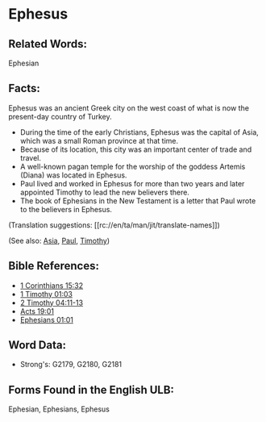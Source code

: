 # Ephesus

## Related Words:

Ephesian


## Facts:

Ephesus was an ancient Greek city on the west coast of what is now the present-day country of Turkey.

* During the time of the early Christians, Ephesus was the capital of Asia, which was a small Roman province at that time.
* Because of its location, this city was an important center of trade and travel.
* A well-known pagan temple for the worship of the goddess Artemis (Diana) was located in Ephesus.
* Paul lived and worked in Ephesus for more than two years and later appointed Timothy to lead the new believers there.
* The book of Ephesians in the New Testament is a letter that Paul wrote to the believers in Ephesus.

(Translation suggestions: [[rc://en/ta/man/jit/translate-names]])

(See also: [Asia](../names/asia.md), [Paul](../names/paul.md), [Timothy](../names/timothy.md))

## Bible References:

* [1 Corinthians 15:32](rc://en/tn/help/1co/15/32)
* [1 Timothy 01:03](rc://en/tn/help/1ti/01/03)
* [2 Timothy 04:11-13](rc://en/tn/help/2ti/04/11)
* [Acts 19:01](rc://en/tn/help/act/19/01)
* [Ephesians 01:01](rc://en/tn/help/eph/01/01)

## Word Data:

* Strong's: G2179, G2180, G2181

## Forms Found in the English ULB:

Ephesian, Ephesians, Ephesus


